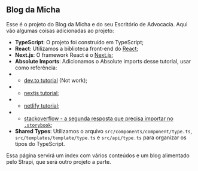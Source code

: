 ## Blog da Micha
<!-- Usar isso para implementar o README: https://dev.to/saurabhnative/10-useful-sections-to-improve-your-github-readme-files-3hgj -->
Esse é o projeto do Blog da Micha e do seu Escritório de Advocacia. Aqui vão algumas coisas adicionadas ao projeto:

- **TypeScript**: O projeto foi construído em TypeScript;
- **React**: Utilizamos a biblioteca front-end do [React](https://reactjs.org/);
- **Next.js**: O framework React é o [Next.js](https://nextjs.org/);
- **Absolute Imports**: Adicionamos o Absolute imports desse tutorial, usar como referência:
- - [dev.to tutorial](https://dev.to/nilanth/no-more-import-in-react-2mbo) (Not work);
- - [nextjs tutorial](https://nextjs.org/docs/advanced-features/module-path-aliases);
- - [netlify tutorial](https://www.netlify.com/blog/2020/12/07/absolute-imports-in-next.js/);
- - [stackoverflow - a segunda resposta que precisa importar no `.storybook`](https://stackoverflow.com/questions/51771077/storybook-with-absolute-paths);
- **Shared Types**: Utilizamos o arquivo `src/components/component/type.ts`, `src/templates/template/type.ts` e `src/api/type.ts` para organizar os tipos do TypeScript.

Essa página servirá um index com vários conteúdos e um blog alimentado pelo Strapi, que será outro projeto a parte.
